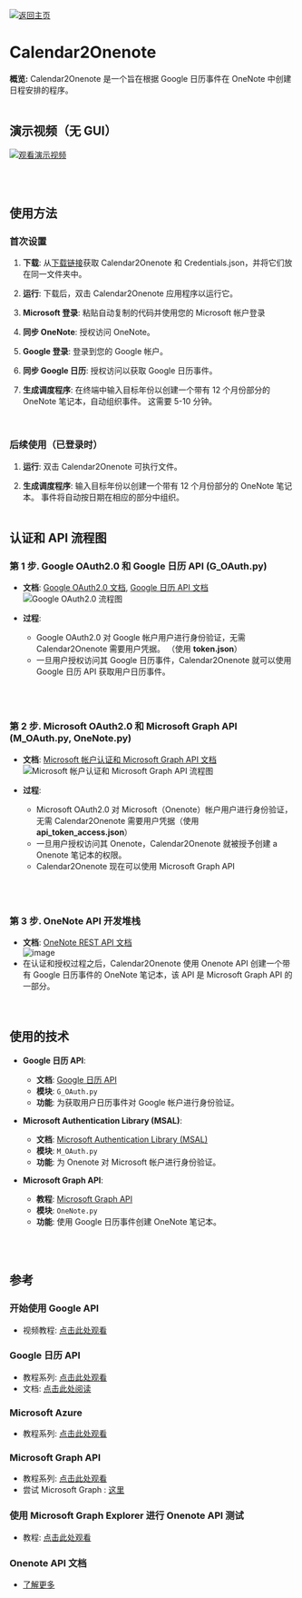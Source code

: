 [![返回主页](https://img.shields.io/badge/返回主页-blueviolet.svg)](https://github.com/juho-creator/Calendar2Onenote/blob/main/README.CH.md)


# Calendar2Onenote

**概览:** Calendar2Onenote 是一个旨在根据 Google 日历事件在 OneNote 中创建日程安排的程序。
<br><br>

## 演示视频（无 GUI）
[![观看演示视频](https://img.youtube.com/vi/kQ-CY51pwEo/0.jpg)](https://www.youtube.com/watch?v=kQ-CY51pwEo)

<!-- 如果适用，请在此添加演示内容 -->
<br><br>

## 使用方法

### 首次设置

1. **下载**: 从[下载链接](https://github.com/juho-creator/OneNoteSyncScheduler/releases)获取 Calendar2Onenote 和 Credentials.json，并将它们放在同一文件夹中。

2. **运行**: 下载后，双击 Calendar2Onenote 应用程序以运行它。

3. **Microsoft 登录**: 粘贴自动复制的代码并使用您的 Microsoft 帐户登录

4. **同步 OneNote**: 授权访问 OneNote。

5. **Google 登录**: 登录到您的 Google 帐户。

6. **同步 Google 日历**: 授权访问以获取 Google 日历事件。

7. **生成调度程序**: 在终端中输入目标年份以创建一个带有 12 个月份部分的 OneNote 笔记本，自动组织事件。 这需要 5-10 分钟。
<br>

### 后续使用（已登录时）

1. **运行**: 双击 Calendar2Onenote 可执行文件。

2. **生成调度程序**: 输入目标年份以创建一个带有 12 个月份部分的 OneNote 笔记本。 事件将自动按日期在相应的部分中组织。
<br><br>

## 认证和 API 流程图
### 第 1 步. Google OAuth2.0 和 Google 日历 API (G_OAuth.py)
- **文档**: [Google OAuth2.0 文档](https://developers.google.com/workspace/guides/auth-overview?hl=ko), [Google 日历 API 文档](https://developers.google.com/calendar/api/quickstart/python?hl=ko)
<br>![Google OAuth2.0 流程图](https://github.com/juho-creator/OneNoteSyncScheduler/assets/72856990/26717732-7e98-4da7-b845-eebff57423e6)

- **过程**:
  - Google OAuth2.0 对 Google 帐户用户进行身份验证，无需 Calendar2Onenote 需要用户凭据。 （使用 **token.json**）
  - 一旦用户授权访问其 Google 日历事件，Calendar2Onenote 就可以使用 Google 日历 API 获取用户日历事件。 <br><br><br><br>






### 第 2 步. Microsoft OAuth2.0 和 Microsoft Graph API (M_OAuth.py, OneNote.py)
- **文档**: [Microsoft 帐户认证和 Microsoft Graph API 文档](https://learn.microsoft.com/en-us/azure/active-directory/develop/msal-authentication-flows)
<br>![Microsoft 帐户认证和 Microsoft Graph API 流程图](https://github.com/juho-creator/OneNoteSyncScheduler/assets/72856990/e1df5d9b-e7e4-4e8f-8bba-fb4b8e718fab)

- **过程**:
  - Microsoft OAuth2.0 对 Microsoft（Onenote）帐户用户进行身份验证，无需 Calendar2Onenote 需要用户凭据（使用 **api_token_access.json**）
  - 一旦用户授权访问其 Onenote，Calendar2Onenote 就被授予创建 a Onenote 笔记本的权限。
  - Calendar2Onenote 现在可以使用 Microsoft Graph API <br><br><br><br>
    


### 第 3 步. OneNote API 开发堆栈 <br>
- **文档**: [OneNote REST API 文档](https://learn.microsoft.com/en-us/graph/api/resources/onenote-api-overview?view=graph-rest-1.0) <br>
![image](https://github.com/juho-creator/OneNoteSyncScheduler/assets/72856990/df597c54-752f-44ed-9967-abe356bb24c2)
- 在认证和授权过程之后，Calendar2Onenote 使用 Onenote API 创建一个带有 Google 日历事件的 OneNote 笔记本，该 API 是 Microsoft Graph API 的一部分。 <br>
<br><br>

## 使用的技术 
  
- **Google 日历 API**: 
  - **文档**: [Google 日历 API](https://developers.google.com/calendar/api/quickstart/python?hl=ko)
  - **模块**: `G_OAuth.py`
  - **功能**: 为获取用户日历事件对 Google 帐户进行身份验证。
  
- **Microsoft Authentication Library (MSAL)**: 
  - **文档**: [Microsoft Authentication Library (MSAL)](https://github.com/AzureAD/microsoft-authentication-library-for-python)
  - **模块**: `M_OAuth.py`
  - **功能**: 为 Onenote 对 Microsoft 帐户进行身份验证。


  
- **Microsoft Graph API**: 
  - **教程**: [Microsoft Graph API](https://www.youtube.com/watch?v=AjOfAQCZsJU&list=PL3JVwFmb_BnT9Ti0MMRj5nPF7XoN-4MQx&index=2)
  - **模块**: `OneNote.py`
  - **功能**: 使用 Google 日历事件创建 OneNote 笔记本。

<br><br>

## 参考

### 开始使用 Google API

- 视频教程: [点击此处观看](https://www.youtube.com/watch?v=I5ili_1G0Vk)

### Google 日历 API

- 教程系列: [点击此处观看](https://www.youtube.com/watch?v=1JkKtGFnua8&list=PL3JVwFmb_BnTO_sppfTh3VkPhfDWRY5on)
- 文档: [点击此处阅读](https://developers.google.com/calendar/api/quickstart/python)

### Microsoft Azure

- 教程系列: [点击此处观看](https://www.youtube.com/watch?v=BErur8WwAsg&list=PL3JVwFmb_BnQ8zwvN4OmP-fYpwJXg47Z6)

### Microsoft Graph API

- 教程系列: [点击此处观看](https://www.youtube.com/watch?v=7ywUs54eGBo&list=PL3JVwFmb_BnT9Ti0MMRj5nPF7XoN-4MQx)
- 尝试 Microsoft Graph : [这里](https://developer.microsoft.com/en-us/graph/graph-explorer)

### 使用 Microsoft Graph Explorer 进行 Onenote API 测试

- 教程: [点击此处观看](https://www.youtube.com/watch?v=VXd4OeQU1ek)

### Onenote API 文档

- [了解更多](https://learn.microsoft.com/en-us/graph/api/resources/onenote-api-overview?view=graph-rest-1.0)
